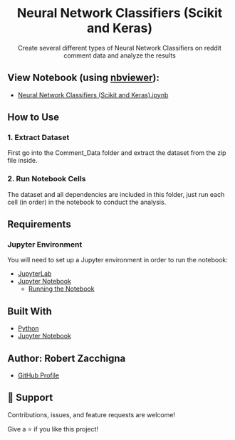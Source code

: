 <h1 align="center">Neural Network Classifiers (Scikit and Keras)</h1>

<p align="center">Create several different types of Neural Network Classifiers on reddit comment data and analyze the results</p>


## View Notebook (using [nbviewer](https://nbviewer.jupyter.org/faq#what-is-nbviewer)):
* [Neural Network Classifiers (Scikit and Keras).ipynb](https://nbviewer.jupyter.org/github/Robert-Zacchigna/Portfolio/blob/main/Neural%20Network%20Classifiers%20%28Scikit%20and%20Keras%29/Neural%20Network%20Classifiers%20%28Scikit%20and%20Keras%29.ipynb)


## How to Use

### 1. Extract Dataset

First go into the Comment_Data folder and extract the dataset from the zip file inside.

### 2. Run Notebook Cells

The dataset and all dependencies are included in this folder, 
just run each cell (in order) in the notebook to conduct the analysis.


## Requirements

### Jupyter Environment

You will need to set up a Jupyter environment in order to run the notebook:

* [JupyterLab](https://jupyterlab.readthedocs.io/en/stable/getting_started/installation.html#pip)
* [Jupyter Notebook](https://jupyter.readthedocs.io/en/latest/install/notebook-classic.html#alternative-for-experienced-python-users-installing-jupyter-with-pip)
    * [Running the Notebook](https://jupyter.readthedocs.io/en/latest/running.html#running)


## Built With

- [Python](https://www.python.org/downloads/)
- [Jupyter Notebook](https://jupyter.org/)


## Author: **Robert Zacchigna**

- [GitHub Profile](https://github.com/Robert-Zacchigna "Robert Zacchigna")

## 🤝 Support

Contributions, issues, and feature requests are welcome!

Give a ⭐ if you like this project!